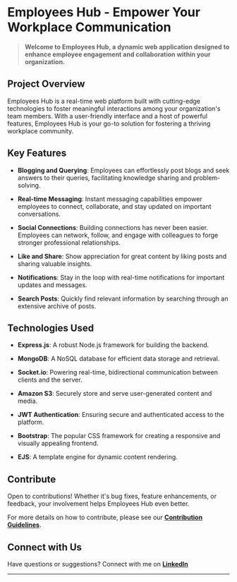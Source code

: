 
# Employees Hub - Empower Your Workplace Communication

> **Welcome to Employees Hub, a dynamic web application designed to enhance employee engagement and collaboration within your organization.**



## Project Overview

Employees Hub is a real-time web platform built with cutting-edge technologies to foster meaningful interactions among your organization's team members. With a user-friendly interface and a host of powerful features, Employees Hub is your go-to solution for fostering a thriving workplace community.

## Key Features

- **Blogging and Querying**: Employees can effortlessly post blogs and seek answers to their queries, facilitating knowledge sharing and problem-solving.

- **Real-time Messaging**: Instant messaging capabilities empower employees to connect, collaborate, and stay updated on important conversations.

- **Social Connections**: Building connections has never been easier. Employees can network, follow, and engage with colleagues to forge stronger professional relationships.

- **Like and Share**: Show appreciation for great content by liking posts and sharing valuable insights.

- **Notifications**: Stay in the loop with real-time notifications for important updates and messages.

- **Search Posts**: Quickly find relevant information by searching through an extensive archive of posts.

## Technologies Used

- **Express.js**: A robust Node.js framework for building the backend.

- **MongoDB**: A NoSQL database for efficient data storage and retrieval.

- **Socket.io**: Powering real-time, bidirectional communication between clients and the server.

- **Amazon S3**: Securely store and serve user-generated content and media.

- **JWT Authentication**: Ensuring secure and authenticated access to the platform.

- **Bootstrap**: The popular CSS framework for creating a responsive and visually appealing frontend.

- **EJS**: A template engine for dynamic content rendering.



## Contribute

Open to contributions! Whether it's bug fixes, feature enhancements, or feedback, your involvement helps Employees Hub even better.

For more details on how to contribute, please see our [**Contribution Guidelines**](link_to_contribution_guidelines.md).

## Connect with Us

Have questions or suggestions? Connect with me on [**LinkedIn**](https://www.linkedin.com/in/sravangorati2001/) 


---
